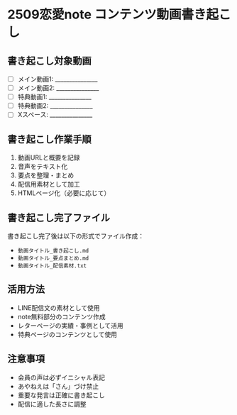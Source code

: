 # 2509恋愛note コンテンツ動画書き起こし

## 書き起こし対象動画
- [ ] メイン動画1: _______________
- [ ] メイン動画2: _______________  
- [ ] 特典動画1: _______________
- [ ] 特典動画2: _______________
- [ ] Xスペース: _______________

## 書き起こし作業手順
1. 動画URLと概要を記録
2. 音声をテキスト化
3. 要点を整理・まとめ
4. 配信用素材として加工
5. HTMLページ化（必要に応じて）

## 書き起こし完了ファイル
書き起こし完了後は以下の形式でファイル作成：
- `動画タイトル_書き起こし.md`
- `動画タイトル_要点まとめ.md`
- `動画タイトル_配信素材.txt`

## 活用方法
- LINE配信文の素材として使用
- note無料部分のコンテンツ作成
- レターページの実績・事例として活用
- 特典ページのコンテンツとして使用

## 注意事項
- 会員の声は必ずイニシャル表記
- あやねえは「さん」づけ禁止
- 重要な発言は正確に書き起こし
- 配信に適した長さに調整
